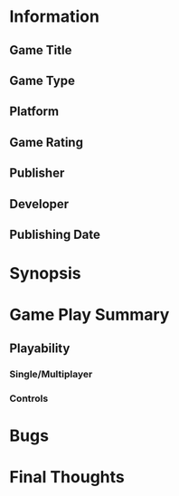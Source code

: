 # Information
## Game Title

## Game Type

## Platform

## Game Rating

## Publisher

## Developer

## Publishing Date
# Synopsis

# Game Play Summary
## Playability
### Single/Multiplayer
### Controls
# Bugs
# Final Thoughts
